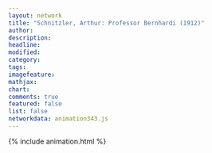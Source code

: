 ```yaml
---
layout: network
title: "Schnitzler, Arthur: Professor Bernhardi (1912)"
author:
description:
headline:
modified:
category:
tags:
imagefeature: 
mathjax: 
chart: 
comments: true
featured: false
list: false
networkdata: animation343.js
---
```

{% include animation.html %}
